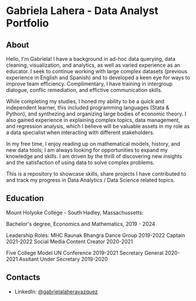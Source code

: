 # Gabriela Lahera - Data Analyst Portfolio
## About
Hello, I'm Gabriela! I have a background in ad-hoc data querying, data cleaning, visualization, and analytics, as well as varied experience as an educator. I seek to continue working with large complex datasets (previous experience in English and Spanish) and to developed a keen eye for ways to improve team efficiency. Complimentary, I have training in intergroup dialogue, conflic remediation, and effictive communication skills.

While completing my studies, I honed my ability to be a quick and independent learner, this included programming languages (Stata & Python), and synthezing and organizing large bodies of economic theory. I also gained experience in explaining complex topics, data management, and regression analysis, which I believe will be valuable assets in my role as a data specialist when interacting with different stakeholders.

In my free time, I enjoy reading up on mathematical models, history, and new data tools; I am always looking for opportunities to expand my knowledge and skills. I am driven by the thrill of discovering new insights and the satisfaction of using data to solve complex problems. 


This is a repository to showcase skills, share projects I have contributed to and track my progress in Data Analytics / Data Science related topics. 

## Education
Mount Holyoke College - South Hadley, Massachussetts:

Bachelor's degree, Economics and Mathematics, 2019 - 2024

Leadership Roles: 
MHC Raunak Bhangra Dance Group 2019-2022
  Captain 2021-2022
  Social Media Content Creator 2020-2021
  
Five College Model UN Conference 2019-2021
  Secretary General 2020-2021
  Assitant Under Secretary 2019-2020


## Contacts
- LinkedIn: [@gabrielalaheravazquez](https://www.linkedin.com/in/gabriela-lahera/)

